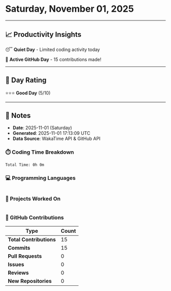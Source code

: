 # Saturday, November 01, 2025

---

## 📈 Productivity Insights

😴 **Quiet Day** - Limited coding activity today

🚀 **Active GitHub Day** - 15 contributions made!

---

## 🎯 Day Rating

⭐⭐⭐ **Good Day** (5/10)

---

## 📝 Notes

- **Date**: 2025-11-01 (Saturday)
- **Generated**: 2025-11-01 17:13:09 UTC
- **Data Source**: WakaTime API & GitHub API


### ⏱️ Coding Time Breakdown

```
Total Time: 0h 0m
```

### 💻 Programming Languages

```
```

### 📂 Projects Worked On

```
```


### 🐙 GitHub Contributions

| Type | Count |
|------|-------|
| **Total Contributions** | 15 |
| **Commits** | 15 |
| **Pull Requests** | 0 |
| **Issues** | 0 |
| **Reviews** | 0 |
| **New Repositories** | 0 |

